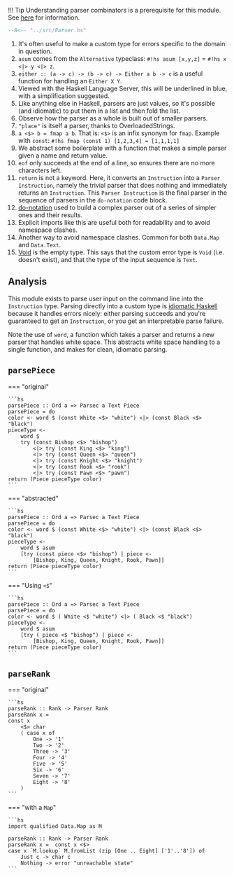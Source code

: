 !!! Tip
    Understanding parser combinators is a prerequisite for this module. See [here](/packages/megaparsec/) for information.


```hs title="Parser.hs" linenums="1"
--8<-- "../src/Parser.hs"
```

1. It's often useful to make a custom type for errors specific to the domain in question.
2. `asum` comes from the `Alternative` typeclass: `#!hs asum [x,y,z]` = `#!hs x <|> y <|> z`.
3. `either :: (a -> c) -> (b -> c) -> Either a b -> c` is a useful function for handling an `Either X Y`.
4. Viewed with the Haskell Language Server, this will be underlined in blue, with a simplification suggested.
5. Like anything else in Haskell, parsers are just values, so it's possible (and idiomatic) to put them in a list and then fold the list.
6. Observe how the parser as a whole is built out of smaller parsers.
7. `"place"` is itself a parser, thanks to OverloadedStrings.
8. `a <$> b = fmap a b`. That is: `<$>` is an infix synonym for `fmap`. Example with `const`: `#!hs fmap (const 1) [1,2,3,4] = [1,1,1,1]`
9. We abstract some boilerplate with a function that makes a simple parser given a name and return value.
10. `eof` only succeeds at the end of a line, so ensures there are no more characters left.
11. `return` is not a keyword. Here, it converts an `Instruction` into a `Parser Instruction`, namely the trivial parser that does nothing and immediately returns an `Instruction`. This `Parser Instruction` is the final parser in the sequence of parsers in the `do-notation` code block.
12. [do-notation](/basics/syntax/#do-notation) used to build a complex parser out of a series of simpler ones and their results.
13. Explicit imports like this are useful both for readability and to avoid namespace clashes.
14. Another way to avoid namespace clashes. Common for both `Data.Map` and `Data.Text`.
15. [Void](/basics/types/#the-empty-type) is the empty type. This says that the custom error type is `Void` (i.e. doesn't exist), and that the type of the input sequence is `Text`.

## Analysis

This module exists to parse user input on the command line into the `Instruction` type. Parsing directly into a custom type is [idiomatic Haskell](https://lexi-lambda.github.io/blog/2019/11/05/parse-don-t-validate/) because it handles errors nicely: either parsing succeeds and you're guaranteed to get an `Instruction`, or you get an interpretable parse failure.

Note the use of `word`, a function which takes a parser and returns a new parser that handles white space. This abstracts white space handling to a single function, and makes for clean, idiomatic parsing.

## `parsePiece`

=== "original"

    ```hs
    parsePiece :: Ord a => Parsec a Text Piece
    parsePiece = do
    color <- word $ (const White <$> "white") <|> (const Black <$> "black")
    pieceType <-
        word $
        try (const Bishop <$> "bishop")
            <|> try (const King <$> "king")
            <|> try (const Queen <$> "queen")
            <|> try (const Knight <$> "knight")
            <|> try (const Rook <$> "rook")
            <|> try (const Pawn <$> "pawn")
    return (Piece pieceType color)
    ```



=== "abstracted"

    ```hs
    parsePiece :: Ord a => Parsec a Text Piece
    parsePiece = do
    color <- word $ (const White <$> "white") <|> (const Black <$> "black")
    pieceType <-
        word $ asum
        [try (const piece <$> "bishop") | piece <- 
            [Bishop, King, Queen, Knight, Rook, Pawn]]
    return (Piece pieceType color)
    ```

=== "Using `<$`"

    ```hs
    parsePiece :: Ord a => Parsec a Text Piece
    parsePiece = do
    color <- word $ ( White <$ "white") <|> ( Black <$ "black")
    pieceType <-
        word $ asum
        [try ( piece <$ "bishop") | piece <- 
            [Bishop, King, Queen, Knight, Rook, Pawn]]
    return (Piece pieceType color)
    ```

## `parseRank`

=== "original"

    ```hs
    parseRank :: Rank -> Parser Rank
    parseRank x =
    const x
        <$> char
        ( case x of
            One -> '1'
            Two -> '2'
            Three -> '3'
            Four -> '4'
            Five -> '5'
            Six -> '6'
            Seven -> '7'
            Eight -> '8'
        )
    ```

=== "with a `Map`"

    ```hs
    import qualified Data.Map as M

    parseRank :: Rank -> Parser Rank
    parseRank x =  const x <$>
    case x `M.lookup` M.fromList (zip [One .. Eight] ['1'..'8']) of
        Just c -> char c
        Nothing -> error "unreachable state"
    ```